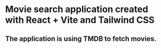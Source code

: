 # Movie search application created with React + Vite and Tailwind CSS

## The application is using TMDB to fetch movies.
